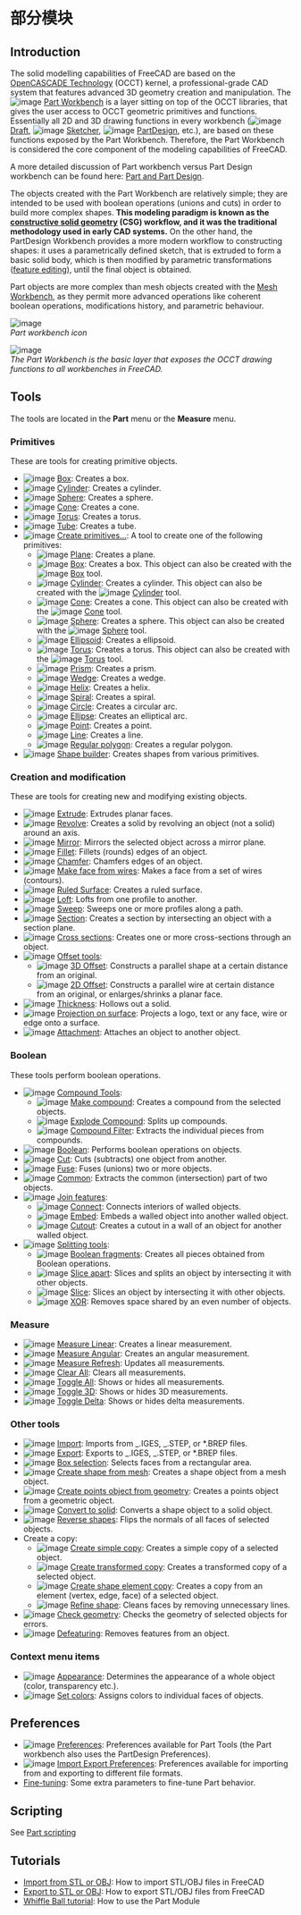 # 部分模块

## Introduction

The solid modelling capabilities of FreeCAD are based on the [OpenCASCADE Technology](https://wiki.freecad.org/OpenCASCADE) (OCCT) kernel, a professional-grade CAD system that features advanced 3D geometry creation and manipulation. The ![image](https://github.com/FreeCAD/FreeCAD-documentation-docusaurus/assets/100439627/5f19cbb7-1ffa-426e-bd4d-a259abfacfb5) [Part Workbench](docs\workbenches\part.md) is a layer sitting on top of the OCCT libraries, that gives the user access to OCCT geometric primitives and functions. Essentially all 2D and 3D drawing functions in every workbench (![image](https://github.com/FreeCAD/FreeCAD-documentation-docusaurus/assets/100439627/ea065ab9-6d7b-4e07-8f60-22d1d4eb6f08) [Draft](docs\workbenches\draft.md), ![image](https://github.com/FreeCAD/FreeCAD-documentation-docusaurus/assets/100439627/39d49322-2447-4104-a7b8-78f775d4c8f0) [Sketcher](docs\workbenches\sketcher.md), ![image](https://github.com/FreeCAD/FreeCAD-documentation-docusaurus/assets/100439627/f4d2c091-e3aa-4de0-9c29-dd756a9ee452) [PartDesign](docs\workbenches\part-design.md), etc.), are based on these functions exposed by the Part Workbench. Therefore, the Part Workbench is considered the core component of the modeling capabilities of FreeCAD.

A more detailed discussion of Part workbench versus Part Design workbench can be found here: [Part and Part Design](https://wiki.freecad.org/Part_and_PartDesign).

The objects created with the Part Workbench are relatively simple; they are intended to be used with boolean operations (unions and cuts) in order to build more complex shapes. **This modeling paradigm is known as the [constructive solid geometry](https://wiki.freecad.org/Constructive_solid_geometry) (CSG) workflow, and it was the traditional methodology used in early CAD systems.** On the other hand, the PartDesign Workbench provides a more modern workflow to constructing shapes: it uses a parametrically defined sketch, that is extruded to form a basic solid body, which is then modified by parametric transformations ([feature editing](https://wiki.freecad.org/Feature_editing)), until the final object is obtained.

Part objects are more complex than mesh objects created with the [Mesh Workbench](docs\workbenches\mesh.md), as they permit more advanced operations like coherent boolean operations, modifications history, and parametric behaviour.

![image](https://github.com/FreeCAD/FreeCAD-documentation-docusaurus/assets/100439627/2ccc0bdb-7df0-446f-a499-8f22c730e232)  
_Part workbench icon_

![image](https://github.com/FreeCAD/FreeCAD-documentation-docusaurus/assets/100439627/8b927ccc-f847-45aa-b74a-f5a7de573c15)  
_The Part Workbench is the basic layer that exposes the OCCT drawing functions to all workbenches in FreeCAD._

## Tools

The tools are located in the **Part** menu or the **Measure** menu.

### Primitives

These are tools for creating primitive objects.

- ![image](https://github.com/FreeCAD/FreeCAD-documentation-docusaurus/assets/100439627/46f3f697-7ec4-4730-adc0-397a3f7f871d) [Box](https://wiki.freecad.org/Part_Box): Creates a box.
- ![image](https://github.com/FreeCAD/FreeCAD-documentation-docusaurus/assets/100439627/f1d7569a-0c13-430e-ba17-73a9542301f5) [Cylinder](https://wiki.freecad.org/Part_Cylinder): Creates a cylinder.
- ![image](https://github.com/FreeCAD/FreeCAD-documentation-docusaurus/assets/100439627/312d360e-6b83-44d6-a8d0-97af50bad96b) [Sphere](https://wiki.freecad.org/Part_Sphere): Creates a sphere.
- ![image](https://github.com/FreeCAD/FreeCAD-documentation-docusaurus/assets/100439627/ac25e34f-6c88-499d-8add-70fc3a7db2d5) [Cone](https://wiki.freecad.org/Part_Cone): Creates a cone.
- ![image](https://github.com/FreeCAD/FreeCAD-documentation-docusaurus/assets/100439627/93496c55-3911-4c1c-b64e-d2ef28f084ad) [Torus](https://wiki.freecad.org/Part_Torus): Creates a torus.
- ![image](https://github.com/FreeCAD/FreeCAD-documentation-docusaurus/assets/100439627/7e017497-5488-4049-9e99-670e60da6ab9) [Tube](https://wiki.freecad.org/Part_Tube): Creates a tube.
- ![image](https://github.com/FreeCAD/FreeCAD-documentation-docusaurus/assets/100439627/d350e586-0652-4dd5-85ea-358ffda2475a) [Create primitives...](https://wiki.freecad.org/Part_Primitives): A tool to create one of the following primitives:
  - ![image](https://github.com/FreeCAD/FreeCAD-documentation-docusaurus/assets/100439627/895db49c-224e-4fbf-a92f-60d00197a682) [Plane](https://wiki.freecad.org/Part_Plane): Creates a plane.
  - ![image](https://github.com/FreeCAD/FreeCAD-documentation-docusaurus/assets/100439627/96a5a851-c727-44de-b131-3c3d925aeb52) [Box](https://wiki.freecad.org/Part_Box): Creates a box. This object can also be created with the ![image](https://github.com/FreeCAD/FreeCAD-documentation-docusaurus/assets/100439627/9937901a-0a04-4223-bc99-a98c225e773a) [Box](https://wiki.freecad.org/Part_Box) tool.
  - ![image](https://github.com/FreeCAD/FreeCAD-documentation-docusaurus/assets/100439627/cc743837-e172-486b-a6ae-8245df44e106) [Cylinder](https://wiki.freecad.org/Part_Cylinder): Creates a cylinder. This object can also be created with the ![image](https://github.com/FreeCAD/FreeCAD-documentation-docusaurus/assets/100439627/08713564-51b6-413e-9092-85c91b5ce2fc) [Cylinder](https://wiki.freecad.org/Part_Cylinder) tool.
  - ![image](https://github.com/FreeCAD/FreeCAD-documentation-docusaurus/assets/100439627/6e73615a-4a3a-4dbb-96a0-2b96274ba1b6) [Cone](https://wiki.freecad.org/Part_Cone): Creates a cone. This object can also be created with the ![image](https://github.com/FreeCAD/FreeCAD-documentation-docusaurus/assets/100439627/f3e43049-a299-42a4-a629-41e1b823599d) [Cone](https://wiki.freecad.org/Part_Cone) tool.
  - ![image](https://github.com/FreeCAD/FreeCAD-documentation-docusaurus/assets/100439627/54bf1542-d809-431c-8dfa-006c01601595) [Sphere](https://wiki.freecad.org/Part_Sphere): Creates a sphere. This object can also be created with the ![image](https://github.com/FreeCAD/FreeCAD-documentation-docusaurus/assets/100439627/e2df9c29-ae74-4be2-828f-18bd46d43371) [Sphere](https://wiki.freecad.org/Part_Sphere) tool.
  - ![image](https://github.com/FreeCAD/FreeCAD-documentation-docusaurus/assets/100439627/99184972-4a60-4c93-844b-f722895bbd5c) [Ellipsoid](https://wiki.freecad.org/Part_Ellipsoid): Creates a ellipsoid.
  - ![image](https://github.com/FreeCAD/FreeCAD-documentation-docusaurus/assets/100439627/48e76afc-69f7-4995-9043-4e3a12858ef9) [Torus](https://wiki.freecad.org/Part_Torus): Creates a torus. This object can also be created with the ![image](https://github.com/FreeCAD/FreeCAD-documentation-docusaurus/assets/100439627/1c0e70df-c708-431b-8324-c8259589823d) [Torus](https://wiki.freecad.org/Part_Torus) tool.
  - ![image](https://github.com/FreeCAD/FreeCAD-documentation-docusaurus/assets/100439627/2c9de713-d073-4294-b8ba-0eadcec1550b) [Prism](https://wiki.freecad.org/Part_Prism): Creates a prism.
  - ![image](https://github.com/FreeCAD/FreeCAD-documentation-docusaurus/assets/100439627/105ae29f-510d-48f4-b01b-c172cb33ec2a) [Wedge](https://wiki.freecad.org/Part_Wedge): Creates a wedge.
  - ![image](https://github.com/FreeCAD/FreeCAD-documentation-docusaurus/assets/100439627/c2b45b56-7440-4f87-a035-52fe89505d06) [Helix](https://wiki.freecad.org/Part_Helix): Creates a helix.
  - ![image](https://github.com/FreeCAD/FreeCAD-documentation-docusaurus/assets/100439627/98f825df-ec84-4ef1-9feb-ab7eb56fa246) [Spiral](https://wiki.freecad.org/Part_Spiral): Creates a spiral.
  - ![image](https://github.com/FreeCAD/FreeCAD-documentation-docusaurus/assets/100439627/b9925796-8ba7-4d06-ad43-93e8e20bcbce) [Circle](https://wiki.freecad.org/Part_Circle): Creates a circular arc.
  - ![image](https://github.com/FreeCAD/FreeCAD-documentation-docusaurus/assets/100439627/a1932829-713e-40a7-b03c-d49ccf717438) [Ellipse](https://wiki.freecad.org/Part_Ellipse): Creates an elliptical arc.
  - ![image](https://github.com/FreeCAD/FreeCAD-documentation-docusaurus/assets/100439627/959be0ee-94f8-4458-ad48-07954a2f41a1) [Point](https://wiki.freecad.org/Part_Point): Creates a point.
  - ![image](https://github.com/FreeCAD/FreeCAD-documentation-docusaurus/assets/100439627/2ede3992-9794-4072-9ac9-7634e9a62f12) [Line](https://wiki.freecad.org/Part_Line): Creates a line.
  - ![image](https://github.com/FreeCAD/FreeCAD-documentation-docusaurus/assets/100439627/c26ea6c6-f8a4-407b-b47d-dc0ec609ed62) [Regular polygon](https://wiki.freecad.org/Part_RegularPolygon): Creates a regular polygon.
- ![image](https://github.com/FreeCAD/FreeCAD-documentation-docusaurus/assets/100439627/e0f182f8-1f19-4e8f-b769-015e384818fb) [Shape builder](https://wiki.freecad.org/Part_Builder): Creates shapes from various primitives.

### Creation and modification

These are tools for creating new and modifying existing objects.

- ![image](https://github.com/FreeCAD/FreeCAD-documentation-docusaurus/assets/100439627/c874e5dc-90ba-4981-8f02-eeba738ed83d) [Extrude](https://wiki.freecad.org/Part_Extrude): Extrudes planar faces.
- ![image](https://github.com/FreeCAD/FreeCAD-documentation-docusaurus/assets/100439627/f543c462-228e-4d93-b670-ae6e67351a05) [Revolve](https://wiki.freecad.org/Part_Revolve): Creates a solid by revolving an object (not a solid) around an axis.
- ![image](https://github.com/FreeCAD/FreeCAD-documentation-docusaurus/assets/100439627/f91f64ae-b4b4-4f81-bf4b-87775ed355ae) [Mirror](https://wiki.freecad.org/Part_Mirror): Mirrors the selected object across a mirror plane.
- ![image](https://github.com/FreeCAD/FreeCAD-documentation-docusaurus/assets/100439627/b6e03eef-6a84-4395-a6c0-47b17a0f41fd) [Fillet](https://wiki.freecad.org/Part_Fillet): Fillets (rounds) edges of an object.
- ![image](https://github.com/FreeCAD/FreeCAD-documentation-docusaurus/assets/100439627/a3a84e50-eec9-44ac-b7e8-4db3676e335c) [Chamfer](https://wiki.freecad.org/Part_Chamfer): Chamfers edges of an object.
- ![image](https://github.com/FreeCAD/FreeCAD-documentation-docusaurus/assets/100439627/e987ea34-40dc-4cab-9c8c-647fe47f1308) [Make face from wires](https://wiki.freecad.org/Part_MakeFace): Makes a face from a set of wires (contours).
- ![image](https://github.com/FreeCAD/FreeCAD-documentation-docusaurus/assets/100439627/eb8fd342-d84a-417f-b74a-870232a0d77e) [Ruled Surface](https://wiki.freecad.org/Part_RuledSurface): Creates a ruled surface.
- ![image](https://github.com/FreeCAD/FreeCAD-documentation-docusaurus/assets/100439627/34840433-6fb3-4ba4-b1c4-75acb3c2901b) [Loft](https://wiki.freecad.org/Part_Loft): Lofts from one profile to another.
- ![image](https://github.com/FreeCAD/FreeCAD-documentation-docusaurus/assets/100439627/355f2a7f-8690-47cd-a4d1-219a585d0381) [Sweep](https://wiki.freecad.org/Part_Sweep): Sweeps one or more profiles along a path.
- ![image](https://github.com/FreeCAD/FreeCAD-documentation-docusaurus/assets/100439627/f20cef82-04c7-46cc-b937-ff3c6dc91a15) [Section](https://wiki.freecad.org/Part_Section): Creates a section by intersecting an object with a section plane.
- ![image](https://github.com/FreeCAD/FreeCAD-documentation-docusaurus/assets/100439627/1ebb95d6-7cf4-45b5-95e7-2d4982034523) [Cross sections](https://wiki.freecad.org/Part_CrossSections): Creates one or more cross-sections through an object.
- ![image](https://github.com/FreeCAD/FreeCAD-documentation-docusaurus/assets/100439627/dac11797-a521-4d8d-929d-f344d24cd77f) [Offset tools](https://wiki.freecad.org/Part_CompOffsetTools):
  - ![image](https://github.com/FreeCAD/FreeCAD-documentation-docusaurus/assets/100439627/e88e36ee-a40b-4a71-95cb-a3ad535ba276) [3D Offset](https://wiki.freecad.org/Part_Offset): Constructs a parallel shape at a certain distance from an original.
  - ![image](https://github.com/FreeCAD/FreeCAD-documentation-docusaurus/assets/100439627/319273ac-aba6-4a49-804c-bcf21b36658e) [2D Offset](https://wiki.freecad.org/Part_Offset2D): Constructs a parallel wire at certain distance from an original, or enlarges/shrinks a planar face.
- ![image](https://github.com/FreeCAD/FreeCAD-documentation-docusaurus/assets/100439627/5ff38db3-14bf-4f3e-8302-de4a1d8718b7) [Thickness](https://wiki.freecad.org/Part_Thickness): Hollows out a solid.
- ![image](https://github.com/FreeCAD/FreeCAD-documentation-docusaurus/assets/100439627/af7d544d-236e-45fc-bc61-e6d0dedbcf5b) [Projection on surface](https://wiki.freecad.org/Part_ProjectionOnSurface): Projects a logo, text or any face, wire or edge onto a surface.
- ![image](https://github.com/FreeCAD/FreeCAD-documentation-docusaurus/assets/100439627/e4288e81-7ac9-40e4-8668-43b6f44c7106) [Attachment](https://wiki.freecad.org/Part_EditAttachment): Attaches an object to another object.

### Boolean

These tools perform boolean operations.

- ![image](https://github.com/FreeCAD/FreeCAD-documentation-docusaurus/assets/100439627/cc454266-23d2-460e-8968-388d064d685b) [Compound Tools](https://wiki.freecad.org/Part_CompCompoundTools):
  - ![image](https://github.com/FreeCAD/FreeCAD-documentation-docusaurus/assets/100439627/c806bf55-a8a5-4c14-a34d-45e3bfd5720f) [Make compound](https://wiki.freecad.org/Part_Compound): Creates a compound from the selected objects.
  - ![image](https://github.com/FreeCAD/FreeCAD-documentation-docusaurus/assets/100439627/336addf8-43ad-4c36-8ecb-20fdf7711d1e) [Explode Compound](https://wiki.freecad.org/Part_ExplodeCompound): Splits up compounds.
  - ![image](https://github.com/FreeCAD/FreeCAD-documentation-docusaurus/assets/100439627/8857bd74-bc2f-4d62-913d-e17101983ff7) [Compound Filter](https://wiki.freecad.org/Part_CompoundFilter): Extracts the individual pieces from compounds.
- ![image](https://github.com/FreeCAD/FreeCAD-documentation-docusaurus/assets/100439627/595b169c-1ed4-4516-b378-68269f1de13d) [Boolean](https://wiki.freecad.org/Part_Boolean): Performs boolean operations on objects.
- ![image](https://github.com/FreeCAD/FreeCAD-documentation-docusaurus/assets/100439627/d9897765-c153-4a3a-bb68-a8b3e011aeed) [Cut](https://wiki.freecad.org/Part_Cut): Cuts (subtracts) one object from another.
- ![image](https://github.com/FreeCAD/FreeCAD-documentation-docusaurus/assets/100439627/24be4368-6f02-414d-9bf5-ad533a846a72) [Fuse](https://wiki.freecad.org/Part_Fuse): Fuses (unions) two or more objects.
- ![image](https://github.com/FreeCAD/FreeCAD-documentation-docusaurus/assets/100439627/4e659441-db8f-4eb2-abbf-715a563cd1f0) [Common](https://wiki.freecad.org/Part_Common): Extracts the common (intersection) part of two objects.
- ![image](https://github.com/FreeCAD/FreeCAD-documentation-docusaurus/assets/100439627/0df729bd-6e16-4615-b493-ebe9278f4bdb) [Join features](https://wiki.freecad.org/Part_CompJoinFeatures):
  - ![image](https://github.com/FreeCAD/FreeCAD-documentation-docusaurus/assets/100439627/f875dbb2-e5cb-4ad5-b31b-3ae122a2bc6c) [Connect](https://wiki.freecad.org/Part_JoinConnect): Connects interiors of walled objects.
  - ![image](https://github.com/FreeCAD/FreeCAD-documentation-docusaurus/assets/100439627/c6b96e4a-8b6b-45b5-a5b7-fe9355fa72f5) [Embed](https://wiki.freecad.org/Part_JoinEmbed): Embeds a walled object into another walled object.
  - ![image](https://github.com/FreeCAD/FreeCAD-documentation-docusaurus/assets/100439627/69780e43-c613-4f40-aa7d-8a918c88c6bc) [Cutout](https://wiki.freecad.org/Part_JoinCutout): Creates a cutout in a wall of an object for another walled object.
- ![image](https://github.com/FreeCAD/FreeCAD-documentation-docusaurus/assets/100439627/dce9a2c1-98f6-4bb3-9292-ecbbe1aaf6f1) [Splitting tools](https://wiki.freecad.org/Part_CompSplittingTools):
  - ![image](https://github.com/FreeCAD/FreeCAD-documentation-docusaurus/assets/100439627/8f64d295-1f8e-41f7-b775-0c04e1d19801) [Boolean fragments](https://wiki.freecad.org/Part_BooleanFragments): Creates all pieces obtained from Boolean operations.
  - ![image](https://github.com/FreeCAD/FreeCAD-documentation-docusaurus/assets/100439627/26ace7c5-0033-433b-a49c-851aa65738d8) [Slice apart](https://wiki.freecad.org/Part_SliceApart): Slices and splits an object by intersecting it with other objects.
  - ![image](https://github.com/FreeCAD/FreeCAD-documentation-docusaurus/assets/100439627/7fadd446-ae5e-40a4-afd3-20faeba63574) [Slice](https://wiki.freecad.org/Part_Slice): Slices an object by intersecting it with other objects.
  - ![image](https://github.com/FreeCAD/FreeCAD-documentation-docusaurus/assets/100439627/6cc5e9df-775e-4886-8a72-acb0c81dee9b) [XOR](https://wiki.freecad.org/Part_XOR): Removes space shared by an even number of objects.

### Measure

- ![image](https://github.com/FreeCAD/FreeCAD-documentation-docusaurus/assets/100439627/7ebff117-d6e2-4fd7-a725-863518e05499) [Measure Linear](https://wiki.freecad.org/Part_Measure_Linear): Creates a linear measurement.
- ![image](https://github.com/FreeCAD/FreeCAD-documentation-docusaurus/assets/100439627/84b3bd31-cf6d-49bc-a141-72d399a6dfb7) [Measure Angular](https://wiki.freecad.org/Part_Measure_Angular): Creates an angular measurement.
- ![image](https://github.com/FreeCAD/FreeCAD-documentation-docusaurus/assets/100439627/f6207bbc-0888-4771-82f9-094c9e2f9a8c) [Measure Refresh](https://wiki.freecad.org/Part_Measure_Refresh): Updates all measurements.
- ![image](https://github.com/FreeCAD/FreeCAD-documentation-docusaurus/assets/100439627/41f3a727-923b-4110-86cd-d2ad339657c0) [Clear All](https://wiki.freecad.org/Part_Measure_Clear_All): Clears all measurements.
- ![image](https://github.com/FreeCAD/FreeCAD-documentation-docusaurus/assets/100439627/8d908c60-a3c6-4690-b615-22a9e5f5dd8d) [Toggle All](https://wiki.freecad.org/Part_Measure_Toggle_All): Shows or hides all measurements.
- ![image](https://github.com/FreeCAD/FreeCAD-documentation-docusaurus/assets/100439627/6f4e7f65-3081-411d-9a4c-810a6591cba1) [Toggle 3D](https://wiki.freecad.org/Part_Measure_Toggle_3D): Shows or hides 3D measurements.
- ![image](https://github.com/FreeCAD/FreeCAD-documentation-docusaurus/assets/100439627/c4d3c02d-70f9-4e4f-9c8f-90489d7b16c6) [Toggle Delta](https://wiki.freecad.org/Part_Measure_Toggle_Delta): Shows or hides delta measurements.

### Other tools

- ![image](https://github.com/FreeCAD/FreeCAD-documentation-docusaurus/assets/100439627/0cad8205-8e8e-40f5-aabe-a26d62dbef1e) [Import](https://wiki.freecad.org/Part_Import): Imports from _.IGES, _.STEP, or \*.BREP files.
- ![image](https://github.com/FreeCAD/FreeCAD-documentation-docusaurus/assets/100439627/a20d7d25-ba39-4ac1-ae08-73d5334debee) [Export](https://wiki.freecad.org/Part_Export): Exports to _.IGES, _.STEP, or \*.BREP files.
- ![image](https://github.com/FreeCAD/FreeCAD-documentation-docusaurus/assets/100439627/bde6b80e-8528-4e44-9b67-fccd3a633533) [Box selection](https://wiki.freecad.org/Part_BoxSelection): Selects faces from a rectangular area.
- ![image](https://github.com/FreeCAD/FreeCAD-documentation-docusaurus/assets/100439627/a36912a0-7fe7-4480-b3bb-179e410c83b4) [Create shape from mesh](https://wiki.freecad.org/Part_ShapeFromMesh): Creates a shape object from a mesh object.
- ![image](https://github.com/FreeCAD/FreeCAD-documentation-docusaurus/assets/100439627/f3ec0fb3-a124-4387-a7a5-fe414a0c5ce6) [Create points object from geometry](https://wiki.freecad.org/Part_PointsFromMesh): Creates a points object from a geometric object.
- ![image](https://github.com/FreeCAD/FreeCAD-documentation-docusaurus/assets/100439627/aa48d9dd-3dea-4b57-9dc0-a1ae9a5a5d73) [Convert to solid](https://wiki.freecad.org/Part_MakeSolid): Converts a shape object to a solid object.
- ![image](https://github.com/FreeCAD/FreeCAD-documentation-docusaurus/assets/100439627/a7a5cc2b-bd27-494a-bfd9-059367d5eb92) [Reverse shapes](https://wiki.freecad.org/Part_ReverseShapes): Flips the normals of all faces of selected objects.
- Create a copy:
  - ![image](https://github.com/FreeCAD/FreeCAD-documentation-docusaurus/assets/100439627/ef9a3ea6-2efb-4f20-889d-21b680863bcd) [Create simple copy](https://wiki.freecad.org/Part_SimpleCopy): Creates a simple copy of a selected object.
  - ![image](https://github.com/FreeCAD/FreeCAD-documentation-docusaurus/assets/100439627/989bcb61-5756-466a-a2f2-e6560f7217bd) [Create transformed copy](https://wiki.freecad.org/Part_TransformedCopy): Creates a transformed copy of a selected object.
  - ![image](https://github.com/FreeCAD/FreeCAD-documentation-docusaurus/assets/100439627/e2ec274d-fc40-4539-a711-03ea48eba3c0) [Create shape element copy](https://wiki.freecad.org/Part_ElementCopy): Creates a copy from an element (vertex, edge, face) of a selected object.
  - ![image](https://github.com/FreeCAD/FreeCAD-documentation-docusaurus/assets/100439627/a13d308e-e67e-4ea1-b0b5-dd933cd00f5a) [Refine shape](https://wiki.freecad.org/Part_RefineShape): Cleans faces by removing unnecessary lines.
- ![image](https://github.com/FreeCAD/FreeCAD-documentation-docusaurus/assets/100439627/5daf5c0b-0e4b-434c-8034-36cca55dae27) [Check geometry](https://wiki.freecad.org/Part_CheckGeometry): Checks the geometry of selected objects for errors.
- ![image](https://github.com/FreeCAD/FreeCAD-documentation-docusaurus/assets/100439627/fff81ece-e365-4f11-a9d7-9d36c5829fe1) [Defeaturing](https://wiki.freecad.org/Part_Defeaturing): Removes features from an object.

### Context menu items

- ![image](https://github.com/FreeCAD/FreeCAD-documentation-docusaurus/assets/100439627/a0bf769e-1d12-438b-8d01-c30c3e2e629c) [Appearance](https://wiki.freecad.org/Std_SetAppearance): Determines the appearance of a whole object (color, transparency etc.).
- ![image](https://github.com/FreeCAD/FreeCAD-documentation-docusaurus/assets/100439627/0e7afbd4-7b44-4197-a0ab-205446d5cfda) [Set colors](https://wiki.freecad.org/Part_FaceColors): Assigns colors to individual faces of objects.

## Preferences

- ![image](https://github.com/FreeCAD/FreeCAD-documentation-docusaurus/assets/100439627/e7559317-8774-4995-aa73-2d70e0833d49) [Preferences](https://wiki.freecad.org/PartDesign_Preferences): Preferences available for Part Tools (the Part workbench also uses the PartDesign Preferences).
- ![image](https://github.com/FreeCAD/FreeCAD-documentation-docusaurus/assets/100439627/ff7c0924-5c66-4442-97de-ec8d86f50e51) [Import Export Preferences](https://wiki.freecad.org/Import_Export_Preferences): Preferences available for importing from and exporting to different file formats.
- [Fine-tuning](https://wiki.freecad.org/Fine-tuning): Some extra parameters to fine-tune Part behavior.

## Scripting

See [Part scripting](https://wiki.freecad.org/Part_scripting)

## Tutorials

- [Import from STL or OBJ](https://wiki.freecad.org/Import_from_STL_or_OBJ): How to import STL/OBJ files in FreeCAD
- [Export to STL or OBJ](https://wiki.freecad.org/Export_to_STL_or_OBJ): How to export STL/OBJ files from FreeCAD
- [Whiffle Ball tutorial](https://wiki.freecad.org/Whiffle_Ball_tutorial): How to use the Part Module

